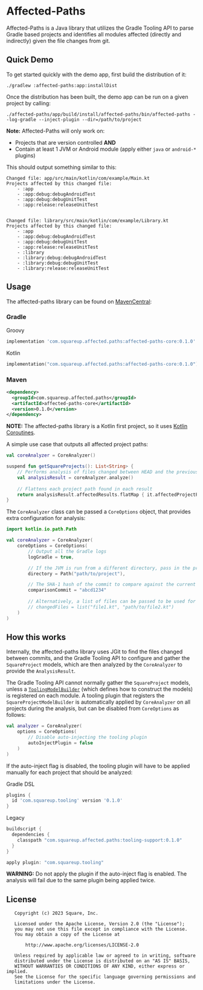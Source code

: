 # Affected-Paths

Affected-Paths is a Java library that utilizes the Gradle Tooling API to parse Gradle based projects and identifies all modules affected
(directly and indirectly) given the file changes from git.

## Quick Demo

To get started quickly with the demo app, first build the distribution of it:
```shell
./gradlew :affected-paths:app:installDist
```

Once the distribution has been built, the demo app can be run on a given project by calling:
```shell
./affected-paths/app/build/install/affected-paths/bin/affected-paths --log-gradle --inject-plugin --dir=/path/to/project
```

**Note:** Affected-Paths will only work on:
- Projects that are version controlled **AND**
- Contain at least 1 JVM or Android module (apply either `java` or `android-*` plugins)

This should output something similar to this:
```text
Changed file: app/src/main/kotlin/com/example/Main.kt
Projects affected by this changed file:
    - :app
    - :app:debug:debugAndroidTest
    - :app:debug:debugUnitTest
    - :app:release:releaseUnitTest


Changed file: library/src/main/kotlin/com/example/Library.kt
Projects affected by this changed file:
    - :app
    - :app:debug:debugAndroidTest
    - :app:debug:debugUnitTest
    - :app:release:releaseUnitTest
    - :library
    - :library:debug:debugAndroidTest
    - :library:debug:debugUnitTest
    - :library:release:releaseUnitTest

```

## Usage
The affected-paths library can be found on [MavenCentral][1]:

### Gradle
Groovy
```groovy
implementation 'com.squareup.affected.paths:affected-paths-core:0.1.0'
```

Kotlin
```kotlin
implementation("com.squareup.affected.paths:affected-paths-core:0.1.0")
```

### Maven
```xml
<dependency>
  <groupId>com.squareup.affected.paths</groupId>
  <artifactId>affected-paths-core</artifactId>
  <version>0.1.0</version>
</dependency>
```

**NOTE:** The affected-paths library is a Kotlin first project, so it uses [Kotlin Coroutines][2].

A simple use case that outputs all affected project paths:

```kotlin
val coreAnalyzer = CoreAnalyzer()

suspend fun getSquareProjects(): List<String> {
    // Performs analysis of files changed between HEAD and the previous commit
    val analysisResult = coreAnalyzer.analyze()
    
    // Flattens each project path found in each result
    return analysisResult.affectedResults.flatMap { it.affectedProjectPaths }
}
```

The `CoreAnalyzer` class can be passed a `CoreOptions` object, that provides extra configuration for analysis:

```kotlin
import kotlin.io.path.Path

val coreAnalyzer = CoreAnalyzer(
    coreOptions = CoreOptions(
        // Output all the Gradle logs
        logGradle = true,

        // If the JVM is run from a different directory, pass in the project path
        directory = Path("path/to/project"),

        // The SHA-1 hash of the commit to compare against the current HEAD
        comparisonCommit = "abcd1234"
        
        // Alternatively, a list of files can be passed to be used for analysis
        // changedFiles = list("file1.kt", "path/to/file2.kt")
    )
)
```

## How this works

Internally, the affected-paths library uses JGit to find the files changed between commits, and the Gradle Tooling API to configure and gather the `SquareProject` models, which are then analyzed by the `CoreAnalyzer` to provide the `AnalysisResult`.

The Gradle Tooling API cannot normally gather the `SquareProject` models, unless a [`ToolingModelBuilder`][3] (which defines how to construct the models) is registered on each module. A tooling plugin that registers the `SquareProjectModelBuilder` is automatically applied by `CoreAnalyzer` on all projects during the analysis, but can be disabled from `CoreOptions` as follows:

```kotlin
val analyzer = CoreAnalyzer(
    options = CoreOptions(
        // Disable auto-injecting the tooling plugin
        autoInjectPlugin = false
    )
)
```

If the auto-inject flag is disabled, the tooling plugin will have to be applied manually for each project that should be analyzed:

Gradle DSL
```groovy
plugins {
  id 'com.squareup.tooling' version '0.1.0'
}
```

Legacy
```groovy
buildscript {
  dependencies {
    classpath "com.squareup.affected.paths:tooling-support:0.1.0"
  }
}

apply plugin: "com.squareup.tooling"
```

**WARNING:** Do not apply the plugin if the auto-inject flag is enabled. The analysis will fail due to the same plugin being applied twice.

## License
```
   Copyright (c) 2023 Square, Inc.

   Licensed under the Apache License, Version 2.0 (the "License");
   you may not use this file except in compliance with the License.
   You may obtain a copy of the License at

       http://www.apache.org/licenses/LICENSE-2.0

   Unless required by applicable law or agreed to in writing, software
   distributed under the License is distributed on an "AS IS" BASIS,
   WITHOUT WARRANTIES OR CONDITIONS OF ANY KIND, either express or implied.
   See the License for the specific language governing permissions and
   limitations under the License.
```

[1]:https://search.maven.org/artifact/com.squareup.affected.paths/affected-paths-core
[2]:https://github.com/Kotlin/kotlinx.coroutines
[3]:https://docs.gradle.org/current/javadoc/org/gradle/tooling/provider/model/ToolingModelBuilder.html